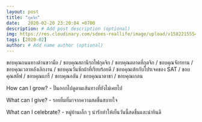 ```yaml
---
layout: post
title: "กุดจิก"
date:   2020-02-20 23:20:04 +0700
description: # Add post description (optional)
img: https://res.cloudinary.com/sdees-reallife/image/upload/v1582215554/IMG_20200220_181410.jpg # Add image post (optional)
tags: [2020-02]
author: # Add name author (optional)
---
```

ขอบคุณถนนทางด้านขวามือ / ขอบคุณสถานีรถไฟกุดจิก / ขอบคุณตลาดที่กุดจิก / ขอบคุณจักรยาน / ขอบคุณเวลาหลังเลิกงาน / ขอบคุณวันซักผ้าที่เรียบร้อยดี / ขอบคุณเต้ยกับโปรเจคของ SAT / ขอบคุณสตีฟ / ขอบคุณแกรี่ / ขอบคุณอลัน / ขอบคุณนาตาชา / ขอบคุณเกลน

<i class="fa fa-child" style="color:plum"></i>

How can I grow? - ปั่นออกไปดูตามเส้นทางที่ยังไม่เคยไป

What can I give? - รอยยิ้มที่มาจากความสดชื่นสบายใจ

What can I celebrate? - หมู่บ้านเล็ก ๆ น่ารักทำให้เย็นวันนี้สดชื่นและน่ายินดี
